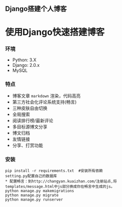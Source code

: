 ## Django搭建个人博客

# 使用Django快速搭建博客
### 环境
* Python: 3.X
* Django: 2.0.x
* MySQL

### 特点

* 博客文章 `markdown` 渲染，代码高亮
* 第三方社会化评论系统支持(畅言)
* 三种皮肤自由切换
* 全局搜索
* 阅读排行榜/最新评论
* 多目标源博文分享
* 博文归档
* 友情链接
* 分享、打赏功能


### 安装
```
pip install -r requirements.txt  #安装所有依赖
setting.py配置自己的数据库
* 配置畅言：到http://changyan.kuaizhan.com/注册站点,将templates/message.html中js部分换成你在畅言中生成的js。
python manage.py makemigrations
python manage.py migrate
python manage.py runserver
```
